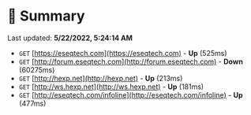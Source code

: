 # 📖 Summary
Last updated: **5/22/2022, 5:24:14 AM**

- `GET` [https://eseqtech.com](https://eseqtech.com) - **Up** (525ms)
- `GET` [http://forum.eseqtech.com](http://forum.eseqtech.com) - **Down** (60275ms)
- `GET` [http://hexp.net](http://hexp.net) - **Up** (213ms)
- `GET` [http://ws.hexp.net](http://ws.hexp.net) - **Up** (181ms)
- `GET` [http://eseqtech.com/infoline](http://eseqtech.com/infoline) - **Up** (477ms)
